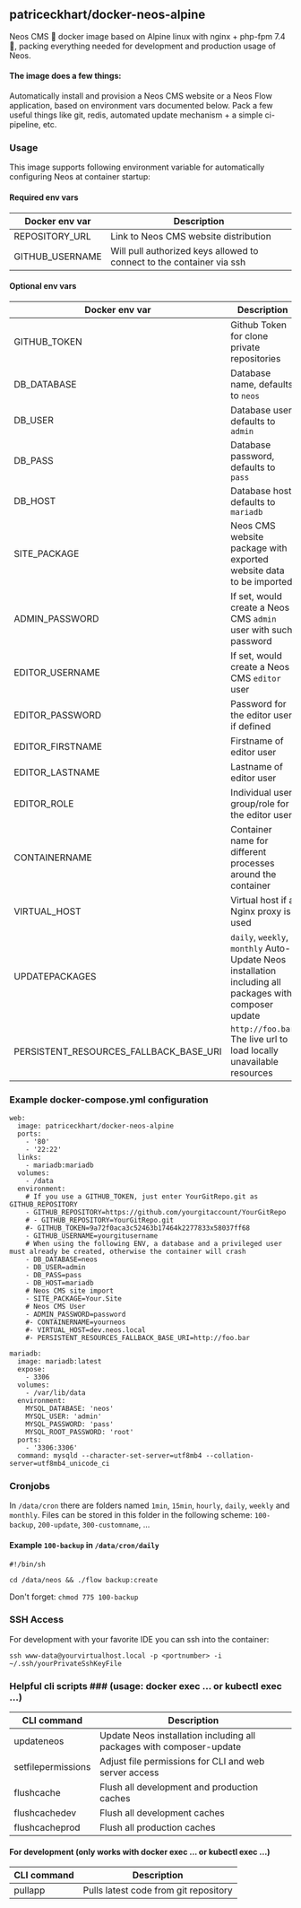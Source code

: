 ## patriceckhart/docker-neos-alpine ##
Neos CMS 🐳 docker image based on Alpine linux with nginx + php-fpm 7.4 🚀, packing everything needed for development and production usage of Neos.

#### The image does a few things: ####
Automatically install and provision a Neos CMS website or a Neos Flow application, based on environment vars documented below. Pack a few useful things like git, redis, automated update mechanism + a simple ci-pipeline, etc.

### Usage ###
This image supports following environment variable for automatically configuring Neos at container startup:

#### Required env vars ####

| Docker env var | Description |
|---------|-------------|
|REPOSITORY_URL|Link to Neos CMS website distribution|
|GITHUB_USERNAME|Will pull authorized keys allowed to connect to the container via ssh|

#### Optional env vars ####

| Docker env var | Description |
|---------|-------------|
|GITHUB_TOKEN|Github Token for clone private repositories|
|DB_DATABASE|Database name, defaults to `neos`|
|DB_USER|Database user, defaults to `admin`|
|DB_PASS|Database password, defaults to `pass`|
|DB_HOST|Database host, defaults to `mariadb`|
|SITE_PACKAGE|Neos CMS website package with exported website data to be imported|
|ADMIN_PASSWORD|If set, would create a Neos CMS `admin` user with such password|
|EDITOR_USERNAME|If set, would create a Neos CMS `editor` user|
|EDITOR_PASSWORD|Password for the editor user if defined|
|EDITOR_FIRSTNAME|Firstname of editor user|
|EDITOR_LASTNAME|Lastname of editor user|
|EDITOR_ROLE|Individual user group/role for the editor user|
|CONTAINERNAME|Container name for different processes around the container|
|VIRTUAL_HOST|Virtual host if a Nginx proxy is used|
|UPDATEPACKAGES|`daily`, `weekly`, `monthly` Auto-Update Neos installation including all packages with composer update|
|PERSISTENT_RESOURCES_FALLBACK_BASE_URI|`http://foo.bar` The live url to load locally unavailable resources|

### Example docker-compose.yml configuration ###

```
web:
  image: patriceckhart/docker-neos-alpine
  ports:
    - '80'
    - '22:22'
  links:
    - mariadb:mariadb
  volumes:
    - /data
  environment:
    # If you use a GITHUB_TOKEN, just enter YourGitRepo.git as GITHUB_REPOSITORY
    - GITHUB_REPOSITORY=https://github.com/yourgitaccount/YourGitRepo
    # - GITHUB_REPOSITORY=YourGitRepo.git
    #- GITHUB_TOKEN=9a72f0aca3c52463b17464k2277833x58037ff68
    - GITHUB_USERNAME=yourgitusername
    # When using the following ENV, a database and a privileged user must already be created, otherwise the container will crash
    - DB_DATABASE=neos
    - DB_USER=admin
    - DB_PASS=pass
    - DB_HOST=mariadb
    # Neos CMS site import
    - SITE_PACKAGE=Your.Site
    # Neos CMS User
    - ADMIN_PASSWORD=password
    #- CONTAINERNAME=yourneos
    #- VIRTUAL_HOST=dev.neos.local
    #- PERSISTENT_RESOURCES_FALLBACK_BASE_URI=http://foo.bar

mariadb:
  image: mariadb:latest
  expose:
    - 3306
  volumes:
    - /var/lib/data
  environment:
    MYSQL_DATABASE: 'neos'
    MYSQL_USER: 'admin'
    MYSQL_PASSWORD: 'pass'
    MYSQL_ROOT_PASSWORD: 'root'
  ports:
    - '3306:3306'
  command: mysqld --character-set-server=utf8mb4 --collation-server=utf8mb4_unicode_ci
```

### Cronjobs ###

In `/data/cron` there are folders named `1min`, `15min`, `hourly`, `daily`, `weekly` and `monthly`. Files can be stored in this folder in the following scheme: `100-backup`, `200-update`, `300-customname`, ...

#### Example `100-backup` in `/data/cron/daily` ####

```
#!/bin/sh

cd /data/neos && ./flow backup:create
```
Don't forget: `chmod 775 100-backup`

### SSH Access ###

For development with your favorite IDE you can ssh into the container:

`ssh www-data@yourvirtualhost.local -p <portnumber> -i ~/.ssh/yourPrivateSshKeyFile`

### Helpful cli scripts ### (usage: docker exec ... or kubectl exec ...)

| CLI command | Description |
|---------|-------------|
|updateneos|Update Neos installation including all packages with composer-update|
|setfilepermissions|Adjust file permissions for CLI and web server access|
|flushcache|Flush all development and production caches|
|flushcachedev|Flush all development caches|
|flushcacheprod|Flush all production caches|

#### For development (only works with docker exec ... or kubectl exec ...) ####

| CLI command | Description |
|---------|-------------|
|pullapp|Pulls latest code from git repository|
